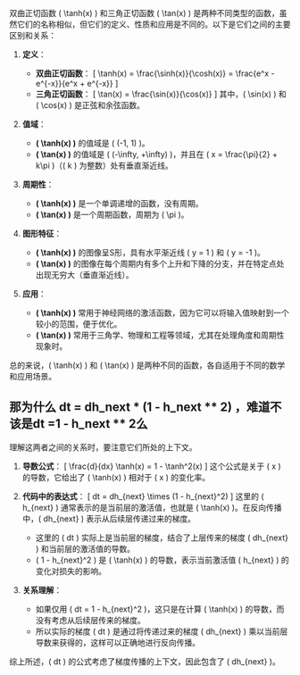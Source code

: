 双曲正切函数 \( \tanh(x) \) 和三角正切函数 \( \tan(x) \) 是两种不同类型的函数，虽然它们的名称相似，但它们的定义、性质和应用是不同的。以下是它们之间的主要区别和关系：

1. **定义**：
   - **双曲正切函数**：
     \[
     \tanh(x) = \frac{\sinh(x)}{\cosh(x)} = \frac{e^x - e^{-x}}{e^x + e^{-x}}
     \]
   - **三角正切函数**：
     \[
     \tan(x) = \frac{\sin(x)}{\cos(x)}
     \]
     其中，\( \sin(x) \) 和 \( \cos(x) \) 是正弦和余弦函数。

2. **值域**：
   - **\( \tanh(x) \)** 的值域是 \( (-1, 1) \)。
   - **\( \tan(x) \)** 的值域是 \( (-\infty, +\infty) \)，并且在 \( x = \frac{\pi}{2} + k\pi \)（\( k \) 为整数）处有垂直渐近线。

3. **周期性**：
   - **\( \tanh(x) \)** 是一个单调递增的函数，没有周期。
   - **\( \tan(x) \)** 是一个周期函数，周期为 \( \pi \)。

4. **图形特征**：
   - **\( \tanh(x) \)** 的图像呈S形，具有水平渐近线 \( y = 1 \) 和 \( y = -1 \)。
   - **\( \tan(x) \)** 的图像在每个周期内有多个上升和下降的分支，并在特定点处出现无穷大（垂直渐近线）。

5. **应用**：
   - **\( \tanh(x) \)** 常用于神经网络的激活函数，因为它可以将输入值映射到一个较小的范围，便于优化。
   - **\( \tan(x) \)** 常用于三角学、物理和工程等领域，尤其在处理角度和周期性现象时。

总的来说，\( \tanh(x) \) 和 \( \tan(x) \) 是两种不同的函数，各自适用于不同的数学和应用场景。

## 那为什么 dt = dh_next * (1 - h_next ** 2) ，难道不该是dt =1 - h_next ** 2么
理解这两者之间的关系时，要注意它们所处的上下文。

1. **导数公式**：
   \[
   \frac{d}{dx} \tanh(x) = 1 - \tanh^2(x)
   \]
   这个公式是关于 \( x \) 的导数，它给出了 \( \tanh(x) \) 相对于 \( x \) 的变化率。

2. **代码中的表达式**：
   \[
   dt = dh_{next} \times (1 - h_{next}^2)
   \]
   这里的 \( h_{next} \) 通常表示的是当前层的激活值，也就是 \( \tanh(x) \)。在反向传播中，\( dh_{next} \) 表示从后续层传递过来的梯度。

   - 这里的 \( dt \) 实际上是当前层的梯度，结合了上层传来的梯度 \( dh_{next} \) 和当前层的激活值的导数。
   - \( 1 - h_{next}^2 \) 是 \( \tanh(x) \) 的导数，表示当前激活值 \( h_{next} \) 的变化对损失的影响。

3. **关系理解**：
   - 如果仅用 \( dt = 1 - h_{next}^2 \)，这只是在计算 \( \tanh(x) \) 的导数，而没有考虑从后续层传来的梯度。
   - 所以实际的梯度 \( dt \) 是通过将传递过来的梯度 \( dh_{next} \) 乘以当前层导数来获得的，这样可以正确地进行反向传播。

综上所述，\( dt \) 的公式考虑了梯度传播的上下文，因此包含了 \( dh_{next} \)。